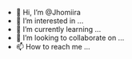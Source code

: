 - 👋 Hi, I’m @Jhomiira
- 👀 I’m interested in ...
- 🌱 I’m currently learning ...
- 💞️ I’m looking to collaborate on ...
- 📫 How to reach me ...

<!---
Jhomiira/Jhomiira is a ✨ special ✨ repository because its `README.md` (this file) appears on your GitHub profile.
You can click the Preview link to take a look at your changes.
--->
